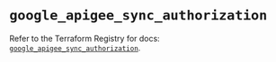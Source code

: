 # `google_apigee_sync_authorization`

Refer to the Terraform Registry for docs: [`google_apigee_sync_authorization`](https://registry.terraform.io/providers/hashicorp/google-beta/6.39.0/docs/resources/google_apigee_sync_authorization).

